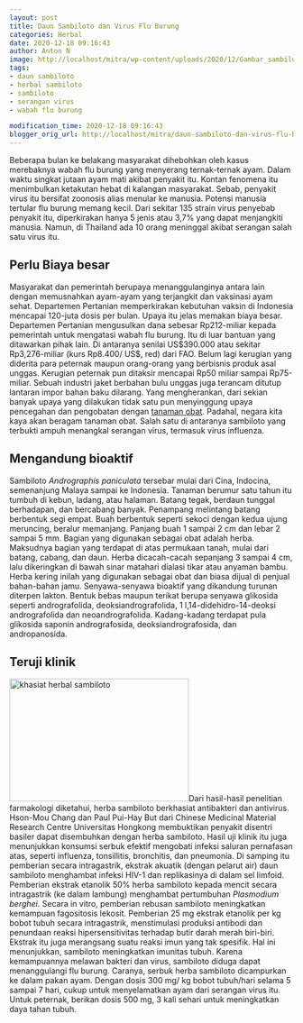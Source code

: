 ```yaml
---
layout: post
title: Daun Sambiloto dan Virus Flu Burung
categories: Herbal
date: 2020-12-18 09:16:43
author: Anton N
image: http://localhost/mitra/wp-content/uploads/2020/12/Gambar_sambiloto_1024x675.jpg
tags:
- daun sambiloto
- herbal sambiloto
- sambiloto
- serangan virus
- wabah flu burung

modification_time: 2020-12-18 09:16:43
blogger_orig_url: http://localhost/mitra/daun-sambiloto-dan-virus-flu-burung.html
---
```


Beberapa bulan ke belakang masyarakat dihebohkan oleh kasus merebaknya wabah flu burung yang menyerang ternak-ternak ayam. Dalam waktu singkat jutaan ayam mati akibat penyakit itu. Kontan fenomena itu menimbulkan ketakutan hebat di kalangan masyarakat. Sebab, penyakit virus itu bersifat zoonosis alias menular ke manusia.
Potensi manusia tertular flu burung memang kecil. Dari sekitar 135 strain virus penyebab penyakit itu, diperkirakan hanya 5 jenis atau 3,7% yang dapat menjangkiti manusia. Namun, di Thailand ada 10 orang meninggal akibat serangan salah satu virus itu.
<h2 id="Memancing">Perlu Biaya besar</h2>
Masyarakat dan pemerintah berupaya menanggulanginya antara lain dengan memusnahkan ayam-ayam yang terjangkit dan vaksinasi ayam sehat. Departemen Pertanian memperkirakan kebutuhan vaksin di Indonesia mencapai 120-juta dosis per bulan.
Upaya itu jelas memakan biaya besar. Departemen Pertanian mengusulkan dana sebesar Rp212-miliar kepada pemerintah untuk mengatasi wabah flu burung. Itu di luar bantuan yang ditawarkan pihak lain. Di antaranya senilai US$390.000 atau sekitar Rp3,276-miliar (kurs Rp8.400/ US$, red) dari FAO.
Belum lagi kerugian yang diderita para peternak maupun orang-orang yang berbisnis produk asal unggas. Kerugian peternak pun ditaksir mencapai Rp50 miliar sampai Rp75-miliar. Sebuah industri jaket berbahan bulu unggas juga terancam ditutup lantaran impor bahan baku dilarang.
Yang mengherankan, dari sekian banyak upaya yang dilakukan tidak satu pun menyinggung upaya pencegahan dan pengobatan dengan <a class="wpil_keyword_link " href="http://127.0.0.1/mitra/kesehatan"  title="tanaman obat" data-wpil-keyword-link="linked">tanaman obat</a>. Padahal, negara kita kaya akan beragam tanaman obat. Salah satu di antaranya sambiloto yang terbukti ampuh menangkal serangan virus, termasuk virus influenza.
<h2 id="bioaktif">Mengandung bioaktif</h2>
Sambiloto <i>Andrographis paniculata</i> tersebar mulai dari Cina, Indocina, semenanjung Malaya sampai ke Indonesia. Tanaman berumur satu tahun itu tumbuh di kebun, ladang, atau halaman. Batang tegak, berdaun tunggal berhadapan, dan bercabang banyak. Penampang melintang batang berbentuk segi empat. Buah berbentuk seperti sekoci dengan kedua ujung meruncing, beralur memanjang. Panjang buah 1 sampai 2 cm dan lebar 2 sampai 5 mm.
Bagian yang digunakan sebagai obat adalah herba. Maksudnya bagian yang terdapat di atas permukaan tanah, mulai dari batang, cabang, dan daun. Herba dicacah-cacah sepanjang 3 sampai 4 cm, lalu dikeringkan di bawah sinar matahari dialasi tikar atau anyaman bambu. Herba kering inilah yang digunakan sebagai obat dan biasa dijual di penjual bahan-bahan jamu.
Senyawa-senyawa bioaktif yang dikandung turunan diterpen lakton. Bentuk bebas maupun terikat berupa senyawa glikosida seperti andrografolida, deoksiandrografolida, 1 l,14-didehidro-14-deoksi andrografolida dan neoandrografolida. Kadang-kadang terdapat pula glikosida saponin andrografosida, deoksiandrografosida, dan andropanosida.
<h2 id="klinik">Teruji klinik</h2>
<a href="http://127.0.0.1/mitra/wp-content/uploads/2020/12/Gambar_sambiloto1_1024x701.jpg"><img class="alignleft wp-image-2980" src="http://127.0.0.1/mitra/wp-content/uploads/2020/12/Gambar_sambiloto1_1024x701.jpg" alt="khasiat herbal sambiloto" width="318" height="218" /></a>Dari hasil-hasil penelitian farmakologi diketahui, herba sambiloto berkhasiat antibakteri dan antivirus. Hson-Mou Chang dan Paul Pui-Hay But dari Chinese Medicinal Material Research Centre Universitas Hongkong membuktikan penyakit disentri basiler dapat disembuhkan dengan herba sambiloto.
Hasil uji klinik itu juga menunjukkan konsumsi serbuk efektif mengobati infeksi saluran pernafasan atas, seperti influenza, tonsillitis, bronchitis, dan pneumonia. Di samping itu pemberian secara intragastrik, ekstrak akuatik (dengan pelarut air) daun sambiloto menghambat infeksi HIV-1 dan replikasinya di dalam sel limfoid.
Pemberian ekstrak etanolik 50% herba sambiloto kepada mencit secara intragastrik (ke dalam lambung) menghambat pertumbuhan <i>Plasmodium berghei</i>. Secara in vitro, pemberian rebusan sambiloto meningkatkan kemampuan fagositosis lekosit.
Pemberian 25 mg ekstrak etanolik per kg bobot tubuh secara intragastrik, menstimulasi produksi antibodi dan penundaan reaksi hipersensitivitas terhadap butir darah merah biri-biri. Ekstrak itu juga merangsang suatu reaksi imun yang tak spesifik. Hal ini menunjukkan, sambiloto meningkatkan imunitas tubuh.
Karena kemampuannya melawan bakteri dan virus, sambiloto diduga dapat menanggulangi flu burung. Caranya, serbuk herba sambiloto dicampurkan ke dalam pakan ayam. Dengan dosis 300 mg/ kg bobot tubuh/hari selama 5 sampai 7 hari, cukup untuk menyelamatkan ayam dari serangan virus itu. Untuk peternak, berikan dosis 500 mg, 3 kali sehari untuk meningkatkan daya tahan tubuh.
